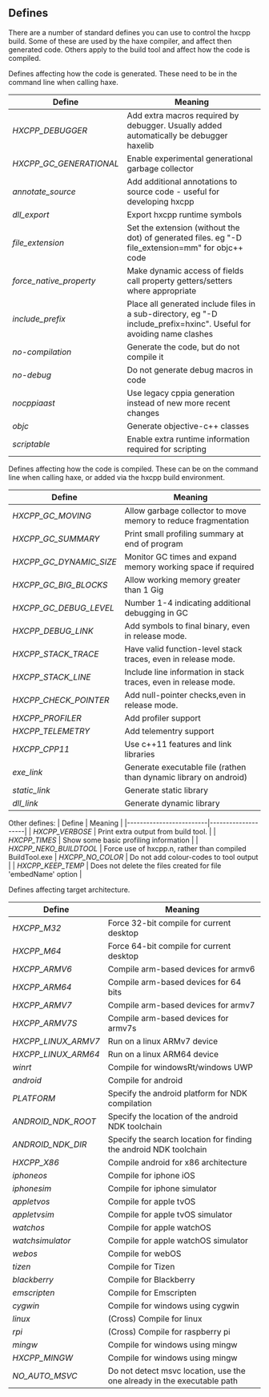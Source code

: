 Defines
-------

There are a number of standard defines you can use to control the hxcpp build.  Some of these are used by the haxe compiler, and affect then generated code.  Others apply to the build tool and affect how the code is compiled.

Defines affecting how the code is generated.  These need to be in the command line when calling haxe.

| Define                  | Meaning            |
|-------------------------|--------------------|
| *HXCPP_DEBUGGER*        | Add extra macros required by debugger.  Usually added automatically be debugger haxelib |
| *HXCPP_GC_GENERATIONAL* | Enable experimental generational garbage collector |
| *annotate_source*       | Add additional annotations to source code - useful for developing hxcpp |
| *dll_export*            | Export hxcpp runtime symbols |
| *file_extension*        | Set the extension (without the dot) of generated files.  eg "-D file_extension=mm" for objc++ code  |
| *force_native_property* | Make dynamic access of fields call property getters/setters where appropriate |
| *include_prefix*        | Place all generated include files in a sub-directory, eg "-D include_prefix=hxinc".  Useful for avoiding name clashes |
| *no-compilation*        | Generate the code, but do not compile it |
| *no-debug*              | Do not generate debug macros in code |
| *nocppiaast*            | Use legacy cppia generation instead of new more recent changes |
| *objc*                  | Generate objective-c++ classes |
| *scriptable*            | Enable extra runtime information required for scripting |



Defines affecting how the code is compiled.  These can be on the command line when calling haxe, or added via the hxcpp build environment.

| Define                  | Meaning            |
|-------------------------|--------------------|
| *HXCPP_GC_MOVING*       | Allow garbage collector to move memory to reduce fragmentation |
| *HXCPP_GC_SUMMARY*      | Print small profiling summary at end of program |
| *HXCPP_GC_DYNAMIC_SIZE* | Monitor GC times and expand memory working space if required |
| *HXCPP_GC_BIG_BLOCKS*   | Allow working memory greater than 1 Gig |
| *HXCPP_GC_DEBUG_LEVEL*  | Number 1-4 indicating additional debugging in GC |
| *HXCPP_DEBUG_LINK*      | Add symbols to final binary, even in release mode. |
| *HXCPP_STACK_TRACE*     | Have valid function-level stack traces, even in release mode. |
| *HXCPP_STACK_LINE*      | Include line information in stack traces, even in release mode. |
| *HXCPP_CHECK_POINTER*   | Add null-pointer checks,even in release mode. |
| *HXCPP_PROFILER*        | Add profiler support |
| *HXCPP_TELEMETRY*       | Add telementry support |
| *HXCPP_CPP11*           | Use c++11 features and link libraries |
| *exe_link*              | Generate executable file (rathen than dynamic library on android) |
| *static_link*           | Generate static library |
| *dll_link*              | Generate dynamic library |

Other defines:
| Define                  | Meaning            |
|-------------------------|--------------------|
| *HXCPP_VERBOSE*         | Print extra output from build tool. |
| *HXCPP_TIMES*           | Show some basic profiling information |
| *HXCPP_NEKO_BUILDTOOL*  | Force use of hxcpp.n, rather than compiled BuildTool.exe
| *HXCPP_NO_COLOR*        | Do not add colour-codes to tool output |
| *HXCPP_KEEP_TEMP*       | Does not delete the files created for file 'embedName' option |


Defines affecting target architecture.

| Define                  | Meaning            |
|-------------------------|--------------------|
| *HXCPP_M32*             | Force 32-bit compile for current desktop |
| *HXCPP_M64*             | Force 64-bit compile for current desktop |
| *HXCPP_ARMV6*           | Compile arm-based devices for armv6 |
| *HXCPP_ARM64*           | Compile arm-based devices for 64 bits |
| *HXCPP_ARMV7*           | Compile arm-based devices for armv7 |
| *HXCPP_ARMV7S*          | Compile arm-based devices for armv7s |
| *HXCPP_LINUX_ARMV7*     | Run on a linux ARMv7 device |
| *HXCPP_LINUX_ARM64*     | Run on a linux ARM64 device |
| *winrt*                 | Compile for windowsRt/windows UWP |
| *android*               | Compile for android |
| *PLATFORM*              | Specify the android platform for NDK compilation |
| *ANDROID_NDK_ROOT*      | Specify the location of the android NDK toolchain |
| *ANDROID_NDK_DIR*       | Specify the search location for finding the android NDK toolchain |
| *HXCPP_X86*             | Compile android for x86 architecture |
| *iphoneos*              | Compile for iphone iOS |
| *iphonesim*             | Compile for iphone simulator |
| *appletvos*             | Compile for apple tvOS |
| *appletvsim*            | Compile for apple tvOS simulator |
| *watchos*               | Compile for apple watchOS |
| *watchsimulator*        | Compile for apple watchOS simulator |
| *webos*                 | Compile for webOS |
| *tizen*                 | Compile for Tizen |
| *blackberry*            | Compile for Blackberry |
| *emscripten*            | Compile for Emscripten |
| *cygwin*                | Compile for windows using cygwin |
| *linux*                 | (Cross) Compile for linux |
| *rpi*                   | (Cross) Compile for raspberry pi |
| *mingw*                 | Compile for windows using mingw |
| *HXCPP_MINGW*           | Compile for windows using mingw |
| *NO_AUTO_MSVC*          | Do not detect msvc location, use the one already in the executable path |

